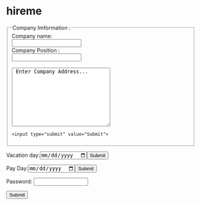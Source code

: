# hireme
  <form action="">
  <fieldset>
    <legend>Company Imformation :</legend>
    Company name:<br>
    <input type="text" name="conpanyname" value=""><br>
    Company Position :<br>
    <input type="text" name="companyposition" value=""><br><br>
    <textarea name="message" rows="10" cols="30"> Enter Company Address...
</textarea>
    
    <input type="submit" value="Submit">
    
  </fieldset>
</form>

<label for="date"> Vacation day:</label><input type="date" name="depart" id="date" /><input type="submit" value="Submit" /> <br>

<label for="date">Pay Day:</label><input type="date" name="depart" id="date" /><input type="submit" value="Submit" />

<p> Password: <input type="password" name="password"    size="15" maxlength="30"/></p><input type="submit" value="Submit"/>

